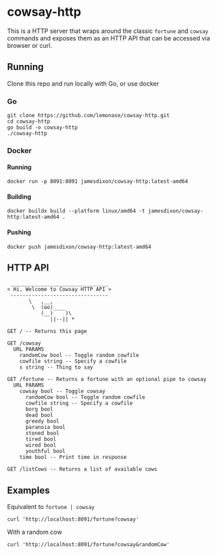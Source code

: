 # cowsay-http

This is a HTTP server that wraps around the classic `fortune` and `cowsay`
commands and exposes them as an HTTP API that can be accessed via browser
or curl.

## Running

Clone this repo and run locally with Go, or use docker

### Go

```
git clone https://github.com/lemonase/cowsay-http.git
cd cowsay-http
go build -o cowsay-http
./cowsay-http
```

### Docker

#### Running

```
docker run -p 8091:8091 jamesdixon/cowsay-http:latest-amd64
```

#### Building

```
docker buildx build --platform linux/amd64 -t jamesdixon/cowsay-http:latest-amd64 .
```

#### Pushing

```
docker push jamesdixon/cowsay-http:latest-amd64
```

## HTTP API

```
 ________________________________ 
< Hi, Welcome to Cowsay HTTP API >
 -------------------------------- 
       \   ,__,
        \  (oo)____
           (__)    )\
              ||--|| *

GET / -- Returns this page

GET /cowsay
  URL PARAMS
    randomCow bool -- Toggle random cowfile
    cowfile string -- Specify a cowfile
    s string -- Thing to say

GET /fortune -- Returns a fortune with an optional pipe to cowsay
  URL PARAMS
    cowsay bool -- Toggle cowsay
      randomCow bool -- Toggle random cowfile
      cowfile string -- Specify a cowfile
      borg bool
      dead bool
      greedy bool
      paranoia bool
      stoned bool
      tired bool
      wired bool
      youthful bool
    time bool -- Print time in response

GET /listCows -- Returns a list of available cows
```

## Examples

Equivalent to `fortune | cowsay`

```
curl 'http://localhost:8091/fortune?cowsay'
```

With a random cow

```
curl 'http://localhost:8091/fortune?cowsay&randomCow'
```
